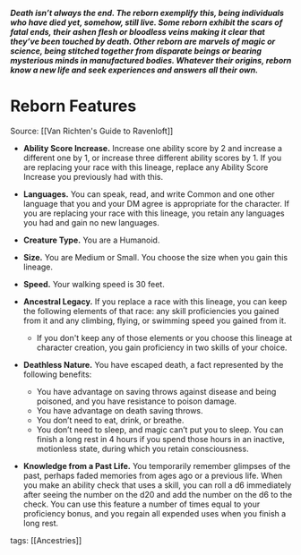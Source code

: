**_Death isn’t always the end. The reborn exemplify this, being individuals who have died yet, somehow, still live. Some reborn exhibit the scars of fatal ends, their ashen flesh or bloodless veins making it clear that they’ve been touched by death. Other reborn are marvels of magic or science, being stitched together from disparate beings or bearing mysterious minds in manufactured bodies. Whatever their origins, reborn know a new life and seek experiences and answers all their own._**

# Reborn Features

Source: [[Van Richten's Guide to Ravenloft]]

-   **Ability Score Increase.** Increase one ability score by 2 and increase a different one by 1, or increase three different ability scores by 1. If you are replacing your race with this lineage, replace any Ability Score Increase you previously had with this.

-   **Languages.** You can speak, read, and write Common and one other language that you and your DM agree is appropriate for the character. If you are replacing your race with this lineage, you retain any languages you had and gain no new languages.

-   **Creature Type.** You are a Humanoid.

-   **Size.** You are Medium or Small. You choose the size when you gain this lineage.

-   **Speed.** Your walking speed is 30 feet.

-   **Ancestral Legacy.** If you replace a race with this lineage, you can keep the following elements of that race: any skill proficiencies you gained from it and any climbing, flying, or swimming speed you gained from it.
    -   If you don't keep any of those elements or you choose this lineage at character creation, you gain proficiency in two skills of your choice.

-   **Deathless Nature.** You have escaped death, a fact represented by the following benefits:
    -   You have advantage on saving throws against disease and being poisoned, and you have resistance to poison damage.
    -   You have advantage on death saving throws.
    -   You don’t need to eat, drink, or breathe.
    -   You don’t need to sleep, and magic can’t put you to sleep. You can finish a long rest in 4 hours if you spend those hours in an inactive, motionless state, during which you retain consciousness.

-   **Knowledge from a Past Life.** You temporarily remember glimpses of the past, perhaps faded memories from ages ago or a previous life. When you make an ability check that uses a skill, you can roll a d6 immediately after seeing the number on the d20 and add the number on the d6 to the check. You can use this feature a number of times equal to your proficiency bonus, and you regain all expended uses when you finish a long rest.

tags: [[Ancestries]]